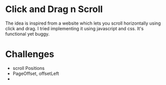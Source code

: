 # Click and Drag n Scroll

The idea is inspired from a website which lets you scroll horizontally using click and drag.
I tried implementing it using javascript and css. It's functional yet buggy.

# Challenges
- scroll Positions
- PageOffset, offsetLeft
- 